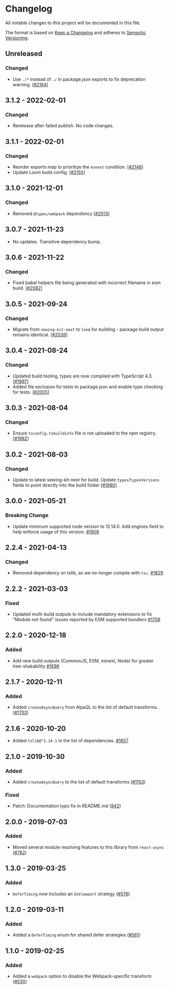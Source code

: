 # Changelog

All notable changes to this project will be documented in this file.

The format is based on [Keep a Changelog](http://keepachangelog.com/en/1.0.0/)
and adheres to [Semantic Versioning](http://semver.org/spec/v2.0.0.html).

## Unreleased

### Changed

- Use `./*` instead of `./` in package.json exports to fix deprecation warning. [[#2184](https://github.com/Shopify/quilt/pull/2184)]

## 3.1.2 - 2022-02-01

### Changed

- Rerelease after failed publish. No code changes.

## 3.1.1 - 2022-02-01

### Changed

- Reorder exports map to prioritize the `esnext` condition. [[#2148](https://github.com/Shopify/quilt/pull/2148)]
- Update Loom build config. [[#2150](https://github.com/Shopify/quilt/pull/2150)]

## 3.1.0 - 2021-12-01

### Changed

- Removed `@types/webpack` dependency [[#2013](https://github.com/Shopify/quilt/pull/2013)]

## 3.0.7 - 2021-11-23

- No updates. Transitive dependency bump.

## 3.0.6 - 2021-11-22

### Changed

- Fixed babel helpers file being generated with incorrect filename in esm build. [[#2082](https://github.com/Shopify/quilt/pull/2082)]

## 3.0.5 - 2021-09-24

### Changed

- Migrate from `sewing-kit-next` to `loom` for building - package build output remains identical. [[#2039](https://github.com/Shopify/quilt/pull/2039)]

## 3.0.4 - 2021-08-24

### Changed

- Updated build tooling, types are now compiled with TypeScript 4.3. [[#1997](https://github.com/Shopify/quilt/pull/1997)]
- Added file exclusion for tests to package.json and enable type checking for tests. [[#2005](https://github.com/Shopify/quilt/pull/2005)]

## 3.0.3 - 2021-08-04

### Changed

- Ensure `tsconfig.tsbuildinfo` file is not uploaded to the npm registry. [[#1982](https://github.com/Shopify/quilt/pull/1982)]

## 3.0.2 - 2021-08-03

### Changed

- Update to latest sewing-kit-next for build. Update `types`/`typesVersions` fields to point directly into the build folder [[#1980](https://github.com/Shopify/quilt/pull/1980)]

## 3.0.0 - 2021-05-21

### Breaking Change

- Update minimum supported node version to 12.14.0. Add engines field to help enforce usage of this version. [#1906](https://github.com/Shopify/quilt/pull/1906)

## 2.2.4 - 2021-04-13

### Changed

- Removed dependency on tslib, as we no-longer compile with `tsc`. [#1829](https://github.com/Shopify/quilt/pull/1829)

## 2.2.2 - 2021-03-03

### Fixed

- Updated multi-build outputs to include mandatory extensions to fix "Module not found" issues reported by ESM supported bundlers [#1759](https://github.com/Shopify/quilt/pull/1759)

## 2.2.0 - 2020-12-18

### Added

- Add new build outputs (CommonJS, ESM, esnext, Node) for greater tree-shakability [#1698](https://github.com/Shopify/quilt/pull/1698)

## 2.1.7 - 2020-12-11

### Added

- Added `createAsyncQuery` from AlpaQL to the list of default transforms. ([#1702](https://github.com/Shopify/quilt/pull/1702))

## 2.1.6 - 2020-10-20

- Added `tslib@^1.14.1` in the list of dependencies. [#1657](https://github.com/Shopify/quilt/pull/1657)

## 2.1.0 - 2019-10-30

### Added

- Added `createAsyncQuery` to the list of default transforms ([#1153](https://github.com/Shopify/quilt/pull/1153))

### Fixed

- Patch: Documentation typo fix in README.md ([842](https://github.com/Shopify/quilt/pull/842))

## 2.0.0 - 2019-07-03

### Added

- Moved several module resolving features to this library from `react-async` ([#762](https://github.com/Shopify/quilt/pull/762))

## 1.3.0 - 2019-03-25

### Added

- `DeferTiming` now includes an `InViewport` strategy ([#576](https://github.com/Shopify/quilt/pull/576))

## 1.2.0 - 2019-03-11

### Added

- Added a `DeferTiming` enum for shared defer strategies ([#561](https://github.com/Shopify/quilt/pull/561))

## 1.1.0 - 2019-02-25

### Added

- Added a `webpack` option to disable the Webpack-specific transform ([#530](https://github.com/Shopify/quilt/pull/530))
